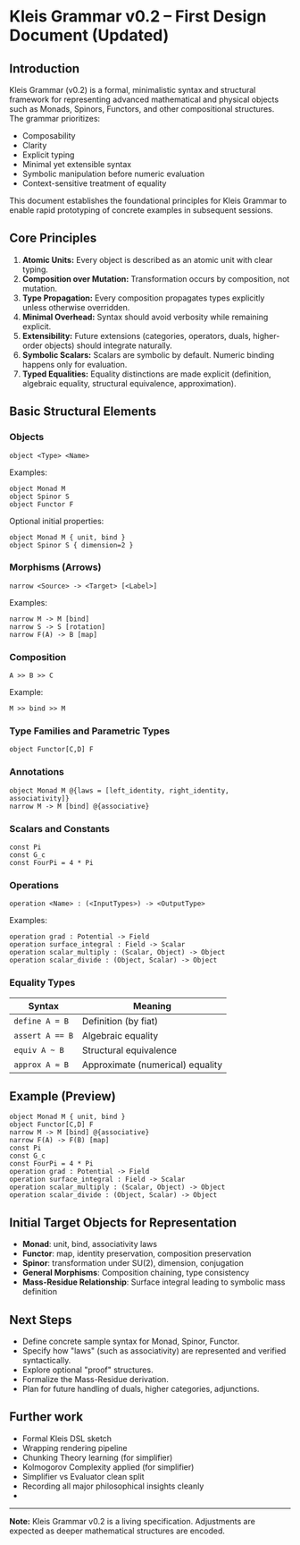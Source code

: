 
# Kleis Grammar v0.2 – First Design Document (Updated)

## Introduction
Kleis Grammar (v0.2) is a formal, minimalistic syntax and structural framework for representing advanced mathematical and physical objects such as Monads, Spinors, Functors, and other compositional structures. The grammar prioritizes:
- Composability
- Clarity
- Explicit typing
- Minimal yet extensible syntax
- Symbolic manipulation before numeric evaluation
- Context-sensitive treatment of equality

This document establishes the foundational principles for Kleis Grammar to enable rapid prototyping of concrete examples in subsequent sessions.

## Core Principles
1. **Atomic Units:** Every object is described as an atomic unit with clear typing.
2. **Composition over Mutation:** Transformation occurs by composition, not mutation.
3. **Type Propagation:** Every composition propagates types explicitly unless otherwise overridden.
4. **Minimal Overhead:** Syntax should avoid verbosity while remaining explicit.
5. **Extensibility:** Future extensions (categories, operators, duals, higher-order objects) should integrate naturally.
6. **Symbolic Scalars:** Scalars are symbolic by default. Numeric binding happens only for evaluation.
7. **Typed Equalities:** Equality distinctions are made explicit (definition, algebraic equality, structural equivalence, approximation).

## Basic Structural Elements

### Objects
```
object <Type> <Name>
```
Examples:
```
object Monad M
object Spinor S
object Functor F
```

Optional initial properties:
```
object Monad M { unit, bind }
object Spinor S { dimension=2 }
```

### Morphisms (Arrows)
```
narrow <Source> -> <Target> [<Label>]
```
Examples:
```
narrow M -> M [bind]
narrow S -> S [rotation]
narrow F(A) -> B [map]
```

### Composition
```
A >> B >> C
```
Example:
```
M >> bind >> M
```

### Type Families and Parametric Types
```
object Functor[C,D] F
```

### Annotations
```
object Monad M @{laws = [left_identity, right_identity, associativity]}
narrow M -> M [bind] @{associative}
```

### Scalars and Constants
```
const Pi
const G_c
const FourPi = 4 * Pi
```

### Operations
```
operation <Name> : (<InputTypes>) -> <OutputType>
```
Examples:
```
operation grad : Potential -> Field
operation surface_integral : Field -> Scalar
operation scalar_multiply : (Scalar, Object) -> Object
operation scalar_divide : (Object, Scalar) -> Object
```

### Equality Types

| Syntax              | Meaning                          |
|---------------------|----------------------------------|
| `define A = B`      | Definition (by fiat)             |
| `assert A == B`     | Algebraic equality               |
| `equiv A ~ B`       | Structural equivalence           |
| `approx A ≈ B`      | Approximate (numerical) equality |

## Example (Preview)
```
object Monad M { unit, bind }
object Functor[C,D] F
narrow M -> M [bind] @{associative}
narrow F(A) -> F(B) [map]
const Pi
const G_c
const FourPi = 4 * Pi
operation grad : Potential -> Field
operation surface_integral : Field -> Scalar
operation scalar_multiply : (Scalar, Object) -> Object
operation scalar_divide : (Object, Scalar) -> Object
```

## Initial Target Objects for Representation
- **Monad**: unit, bind, associativity laws
- **Functor**: map, identity preservation, composition preservation
- **Spinor**: transformation under SU(2), dimension, conjugation
- **General Morphisms**: Composition chaining, type consistency
- **Mass-Residue Relationship**: Surface integral leading to symbolic mass definition

## Next Steps
- Define concrete sample syntax for Monad, Spinor, Functor.
- Specify how "laws" (such as associativity) are represented and verified syntactically.
- Explore optional "proof" structures.
- Formalize the Mass-Residue derivation.
- Plan for future handling of duals, higher categories, adjunctions.

## Further work
- Formal Kleis DSL sketch
- Wrapping rendering pipeline
- Chunking Theory learning (for simplifier)
- Kolmogorov Complexity applied (for simplifier)
- Simplifier vs Evaluator clean split
- Recording all major philosophical insights cleanly
- 
---

**Note:** Kleis Grammar v0.2 is a living specification. Adjustments are expected as deeper mathematical structures are encoded.
